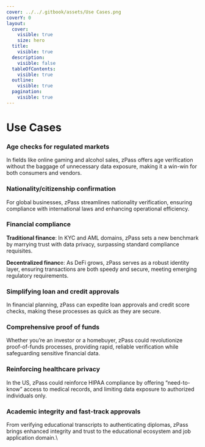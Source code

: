 ```yaml
---
cover: ../../.gitbook/assets/Use Cases.png
coverY: 0
layout:
  cover:
    visible: true
    size: hero
  title:
    visible: true
  description:
    visible: false
  tableOfContents:
    visible: true
  outline:
    visible: true
  pagination:
    visible: true
---
```


# Use Cases

### **Age checks for regulated markets**

In fields like online gaming and alcohol sales, zPass offers age verification without the baggage of unnecessary data exposure, making it a win-win for both consumers and vendors.

### **Nationality/citizenship confirmation**

For global businesses, zPass streamlines nationality verification, ensuring compliance with international laws and enhancing operational efficiency.

### **Financial compliance**

**Traditional finance**: In KYC and AML domains, zPass sets a new benchmark by marrying trust with data privacy, surpassing standard compliance requisites.

**Decentralized financ**e: As DeFi grows, zPass serves as a robust identity layer, ensuring transactions are both speedy and secure, meeting emerging regulatory requirements.

### **Simplifying loan and credit approvals**

In financial planning, zPass can expedite loan approvals and credit score checks, making these processes as quick as they are secure.

### **Comprehensive proof of funds**

Whether you’re an investor or a homebuyer, zPass could revolutionize proof-of-funds processes, providing rapid, reliable verification while safeguarding sensitive financial data.

### **Reinforcing healthcare privacy**

In the US, zPass could reinforce HIPAA compliance by offering “need-to-know” access to medical records, and limiting data exposure to authorized individuals only.

### **Academic integrity and fast-track approvals**

From verifying educational transcripts to authenticating diplomas, zPass brings enhanced integrity and trust to the educational ecosystem and job application domain.\
